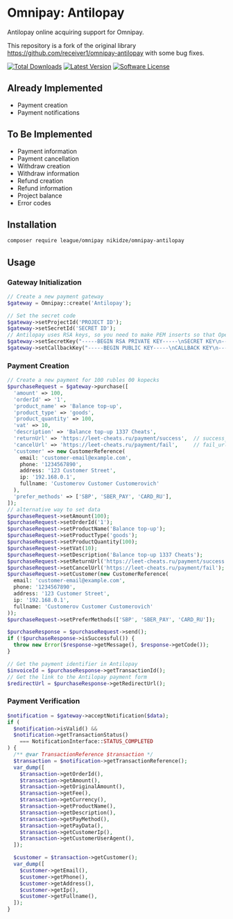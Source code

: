 # Omnipay: Antilopay
Antilopay online acquiring support for Omnipay.

This repository is a fork of the original library https://github.com/receiver1/omnipay-antilopay with some bug fixes.

[![Total Downloads](https://img.shields.io/packagist/dt/nikidze/omnipay-antilopay.svg?style=flat-square)](https://packagist.org/packages/nikidze/omnipay-antilopay)
[![Latest Version](https://img.shields.io/packagist/v/nikidze/omnipay-antilopay.svg?style=flat-square)](https://github.com/nikidze/omnipay-antilopay/releases)
[![Software License](https://img.shields.io/badge/license-MIT-brightgreen.svg?style=flat-square)](LICENSE)

## Already Implemented
* Payment creation
* Payment notifications

## To Be Implemented
* Payment information
* Payment cancellation
* Withdraw creation
* Withdraw information
* Refund creation
* Refund information
* Project balance
* Error codes

## Installation
```bash
composer require league/omnipay nikidze/omnipay-antilopay
```

## Usage
### Gateway Initialization
```php
// Create a new payment gateway
$gateway = Omnipay::create('Antilopay');

// Set the secret code
$gateway->setProjectId('PROJECT ID');
$gateway->setSecretId('SECRET ID');
// Antilopay uses RSA keys, so you need to make PEM inserts so that OpenSSL can distinguish it. It will be more efficient to load the key from a file.
$gateway->setSecretKey("-----BEGIN RSA PRIVATE KEY-----\nSECRET KEY\n-----END RSA PRIVATE KEY-----");
$gateway->setCallbackKey("-----BEGIN PUBLIC KEY-----\nCALLBACK KEY\n-----END PUBLIC KEY-----");
```

### Payment Creation
```php
// Create a new payment for 100 rubles 00 kopecks
$purchaseRequest = $gateway->purchase([
  'amount' => 100,
  'orderId' => '1',
  'product_name' => 'Balance top-up',
  'product_type' => 'goods',
  'product_quantity' => 100,
  'vat' => 10,
  'description' => 'Balance top-up 1337 Cheats',
  'returnUrl' => 'https://leet-cheats.ru/payment/success',  // success_url
  'cancelUrl' => 'https://leet-cheats.ru/payment/fail',     // fail_url
  'customer' => new CustomerReference(
    email: 'customer-email@example.com', 
    phone: '1234567890', 
    address: '123 Customer Street', 
    ip: '192.168.0.1', 
    fullname: 'Customerov Customer Customerovich'
  ),
  'prefer_methods' => ['SBP', 'SBER_PAY', 'CARD_RU'],
]);
// alternative way to set data
$purchaseRequest->setAmount(100);
$purchaseRequest->setOrderId('1');
$purchaseRequest->setProductName('Balance top-up');
$purchaseRequest->setProductType('goods');
$purchaseRequest->setProductQuantity(100);
$purchaseRequest->setVat(10);
$purchaseRequest->setDescription('Balance top-up 1337 Cheats');
$purchaseRequest->setReturnUrl('https://leet-cheats.ru/payment/success');
$purchaseRequest->setCancelUrl('https://leet-cheats.ru/payment/fail');
$purchaseRequest->setCustomer(new CustomerReference(
  email: 'customer-email@example.com', 
  phone: '1234567890', 
  address: '123 Customer Street', 
  ip: '192.168.0.1', 
  fullname: 'Customerov Customer Customerovich'
));
$purchaseRequest->setPreferMethods(['SBP', 'SBER_PAY', 'CARD_RU']);

$purchaseResponse = $purchaseRequest->send();
if (!$purchaseResponse->isSuccessful()) {
  throw new Error($response->getMessage(), $response->getCode());
}

// Get the payment identifier in Antilopay
$invoiceId = $purchaseResponse->getTransactionId();
// Get the link to the Antilopay payment form
$redirectUrl = $purchaseResponse->getRedirectUrl();
```

### Payment Verification
```php
$notification = $gateway->acceptNotification($data);
if (
  $notification->isValid() && 
  $notification->getTransactionStatus() 
    === NotificationInterface::STATUS_COMPLETED
) {
  /** @var TransactionReference $transaction */
  $transaction = $notification->getTransactionReference();
  var_dump([
    $transaction->getOrderId(),
    $transaction->getAmount(),
    $transaction->getOriginalAmount(),
    $transaction->getFee(),
    $transaction->getCurrency(),
    $transaction->getProductName(),
    $transaction->getDescription(),
    $transaction->getPayMethod(),
    $transaction->getPayData(),
    $transaction->getCustomerIp(),
    $transaction->getCustomerUserAgent(),
  ]);

  $customer = $transaction->getCustomer();
  var_dump([
    $customer->getEmail(),
    $customer->getPhone(),
    $customer->getAddress(),
    $customer->getIp(),
    $customer->getFullname(),
  ]);
}
```